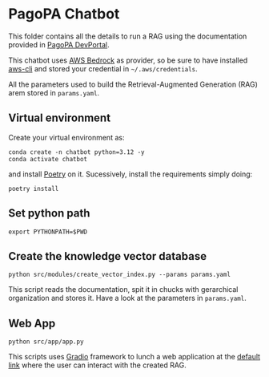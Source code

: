 # PagoPA Chatbot

This folder contains all the details to run a RAG using the documentation provided in [PagoPA DevPortal](https://developer.pagopa.it/).

This chatbot uses [AWS Bedrock](https://aws.amazon.com/bedrock/) as provider, so be sure to have installed [aws-cli](https://docs.aws.amazon.com/cli/latest/userguide/getting-started-install.html) and stored your credential in `~/.aws/credentials`.

All the parameters used to build the Retrieval-Augmented Generation (RAG) arem stored in `params.yaml`.

## Virtual environment

Create your virtual environment as:

    conda create -n chatbot python=3.12 -y
    conda activate chatbot

and install [Poetry](https://python-poetry.org/docs/main#installation) on it. Sucessively, install the requirements simply doing:

    poetry install

## Set python path

    export PYTHONPATH=$PWD

## Create the knowledge vector database

    python src/modules/create_vector_index.py --params params.yaml

This script reads the documentation, spit it in chucks with gerarchical organization and stores it. Have a look at the parameters in `params.yaml`.

## Web App

    python src/app/app.py

This scripts uses [Gradio](https://www.gradio.app/) framework to lunch a web application at the [default link](http://127.0.0.1:7860) where the user can interact with the created RAG.
